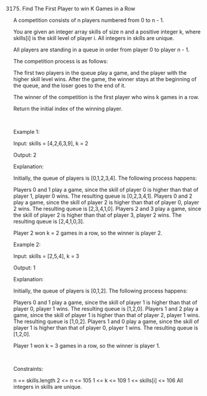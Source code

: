 3175. Find The First Player to win K Games in a Row

A competition consists of n players numbered from 0 to n - 1.

You are given an integer array skills of size n and a positive integer k, where skills[i] is the skill level of player i. All integers in skills are unique.

All players are standing in a queue in order from player 0 to player n - 1.

The competition process is as follows:

The first two players in the queue play a game, and the player with the higher skill level wins.
After the game, the winner stays at the beginning of the queue, and the loser goes to the end of it.

The winner of the competition is the first player who wins k games in a row.

Return the initial index of the winning player.

 

Example 1:

Input: skills = [4,2,6,3,9], k = 2

Output: 2

Explanation:

Initially, the queue of players is [0,1,2,3,4]. The following process happens:

Players 0 and 1 play a game, since the skill of player 0 is higher than that of player 1, player 0 wins. The resulting queue is [0,2,3,4,1].
Players 0 and 2 play a game, since the skill of player 2 is higher than that of player 0, player 2 wins. The resulting queue is [2,3,4,1,0].
Players 2 and 3 play a game, since the skill of player 2 is higher than that of player 3, player 2 wins. The resulting queue is [2,4,1,0,3].

Player 2 won k = 2 games in a row, so the winner is player 2.

Example 2:

Input: skills = [2,5,4], k = 3

Output: 1

Explanation:

Initially, the queue of players is [0,1,2]. The following process happens:

Players 0 and 1 play a game, since the skill of player 1 is higher than that of player 0, player 1 wins. The resulting queue is [1,2,0].
Players 1 and 2 play a game, since the skill of player 1 is higher than that of player 2, player 1 wins. The resulting queue is [1,0,2].
Players 1 and 0 play a game, since the skill of player 1 is higher than that of player 0, player 1 wins. The resulting queue is [1,2,0].

Player 1 won k = 3 games in a row, so the winner is player 1.

 

Constraints:

n == skills.length
2 <= n <= 105
1 <= k <= 109
1 <= skills[i] <= 106
All integers in skills are unique.